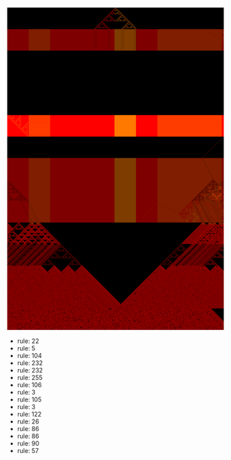 ![photo](./output.png) 
 * rule: 22
* rule: 5
* rule: 104
* rule: 232
* rule: 232
* rule: 255
* rule: 106
* rule: 3
* rule: 105
* rule: 3
* rule: 122
* rule: 26
* rule: 86
* rule: 86
* rule: 90
* rule: 57
